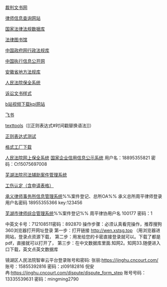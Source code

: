 [裁判文书网](https://wenshu.court.gov.cn/)

[律师信息查询网站](https://credit.acla.org.cn/)

[国家法律法规数据库](https://flk.npc.gov.cn/)

[法律图书馆](http://www.law-lib.com/)

[中国政府网行政法规库](http://www.gov.cn/zhengce/xzfgk/index.htm)

[中国执行信息公开网](http://zxgk.court.gov.cn/)

[安徽省地方法规库](http://61.191.20.190/list.jsp?strColId=96efd7a1c2394841b05eca98d0b98862&strWebSiteId=1448865560847002&strParentId=63383ae4d8944b299797b432f55eb763&strColParentId=96efd7a1c2394841b05eca98d0b98862)

[人民法院保全系统](https://baoquan.court.gov.cn/#/home/index)

[诉讼文书样式](https://www.court.gov.cn/susongyangshi-80.html)

[b站视频下载kpi网站](https://xbeibeix.com/api/bilibili/)

[飞书](https://m6jm2fdo18.feishu.cn/workplace/)

[texttools](https://mytexttools.com/)（[[正则表达式#时间戳替换语法]]）

[正则表达式测试](https://regex101.com/)

[格式工厂下载](http://www.pcfreetime.com/formatfactory/CN/index.html)

[人民法院网上保全系统](https://baoquan.court.gov.cn/#/home/index)
[国家企业信用信息公示系统](http://www.gsxt.gov.cn/socialuser-use-login.html?aaa=)
用户名：18895355821 密码：Ct15075697008

[芜湖法院司法辅助案件管理系统](http://60.167.92.248:8100)

[工伤认定（含申请表格）](https://baike.baidu.com/item/%E5%B7%A5%E4%BC%A4%E8%AE%A4%E5%AE%9A/5179581?fr=aladdin)

[承义律师事务所信息管理系统](http://36.7.115.54:8070/cylssws/login)%%案件登记、总所OA%%
承义总所周平律师登录用户名密码
18955355366  key:123456

[芜湖市律师综合管理系统](http://60.167.58.41:1983/lsxt/login)%%案件登记%%
周平律协用户名 100177 密码：1

中英文卡号：712108511密码：892870
操作步骤：必须认真看完操作，推荐搜狗360浏览器打开网址登录
第一步：打开链接  http://wen.xstsg.top （用浏览器进网站，登录点资源下载，
第二步：用发给您的卡密直接登录就可以。下载了都是pdf，直接就可以打开了，
第三步：在中文数据库里面.知网2。知网33.随便进入口下载，英文点英文数据库

镜湖区人民法院智审云平台登录账号和密码:
张丽:https://jinghu.cncourt.com/
账号：15855392816   密码：zl09182816
倪安冉:https://jinghu.cncourt.com/dispute/dispute_form_step
账号号码：13335539631  密码：mingming2790